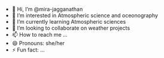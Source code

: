 - 👋 Hi, I’m @mira-jagganathan
- 👀 I’m interested in Atmospheric science and oceonography
- 🌱 I’m currently learning Atmospheric sciences
- 💞️ I’m looking to collaborate on weather projects
- 📫 How to reach me ...
- 😄 Pronouns: she/her
- ⚡ Fun fact: ...

<!---
mira-jagganathan/mira-jagganathan is a ✨ special ✨ repository because its `README.md` (this file) appears on your GitHub profile.
You can click the Preview link to take a look at your changes.
--->
